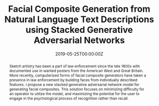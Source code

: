 ---
title: 'Facial Composite Generation from Natural Language Text Descriptions using Stacked Generative Adversarial Networks'

# Authors
# If you created a profile for a user (e.g. the default `admin` user), write the username (folder name) here
# and it will be replaced with their full name and linked to their profile.
authors:
  - admin

date: '2019-05-25T00:00:00Z'

# Schedule page publish date (NOT publication's date).
publishDate: '2019-05-25T00:00:00Z'

# Publication type.
# Legend: 0 = Uncategorized; 1 = Conference paper; 2 = Journal article;
# 3 = Preprint / Working Paper; 4 = Report; 5 = Book; 6 = Book section;
# 7 = Thesis; 8 = Patent
publication_types: ['3']

# Publication name and optional abbreviated publication name.
publication: AP Research Project (Score 5/5)
publication_short: AP Research (Score 5/5)

abstract: Sketch artistry has been a part of law enforcement since the late 1800s with documented use in wanted posters from the American West and Great Britain.  More recently, computerized forms of facial composite generators have taken a presence in law enforcement by building faces from individually described features.  I propose a new stacked generative adversarial network model for generating facial composites. This solution focuses on minimizing difficulty for an operator to utilize the model, and maximizing the potential for the user to engage in the psychological process of recognition rather than recall.

# Summary. An optional shortened abstract.
summary: I propose a new stacked generative adversarial network model for generating facial composites. This solution focuses on minimizing difficulty for an operator to utilize the model, and maximizing the potential for the user to engage in the psychological process of recognition rather than recall.

tags: []

# Display this page in the Featured widget?
featured: false

# Custom links (uncomment lines below)
# links:
# - name: Custom Link
#   url: http://example.org

url_pdf: '/publication/facial-gen/Facial_Generation_Research.pdf'
url_code: ''
url_dataset: ''
url_poster: ''
url_project: ''
url_slides: ''
url_source: ''
url_video: ''

# Featured image
# To use, add an image named `featured.jpg/png` to your page's folder.
image:
  caption: 'Facial Composites Generated from Text Descriptions'
  focal_point: ''
  preview_only: false

# Associated Projects (optional).
#   Associate this publication with one or more of your projects.
#   Simply enter your project's folder or file name without extension.
#   E.g. `internal-project` references `content/project/internal-project/index.md`.
#   Otherwise, set `projects: []`.
projects:
  - []

# Slides (optional).
#   Associate this publication with Markdown slides.
#   Simply enter your slide deck's filename without extension.
#   E.g. `slides: "example"` references `content/slides/example/index.md`.
#   Otherwise, set `slides: ""`.
slides: ""
---